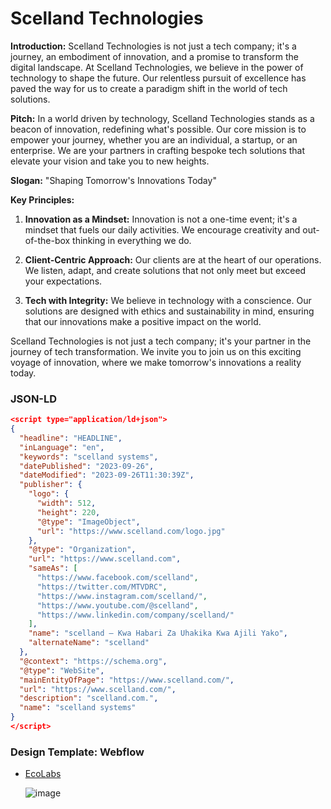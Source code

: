 # Scelland Technologies
**Introduction:**
Scelland Technologies is not just a tech company; it's a journey, an embodiment of innovation, and a promise to transform the digital landscape. At Scelland Technologies, we believe in the power of technology to shape the future. Our relentless pursuit of excellence has paved the way for us to create a paradigm shift in the world of tech solutions. 

**Pitch:**
In a world driven by technology, Scelland Technologies stands as a beacon of innovation, redefining what's possible. Our core mission is to empower your journey, whether you are an individual, a startup, or an enterprise. We are your partners in crafting bespoke tech solutions that elevate your vision and take you to new heights.

**Slogan:** 
"Shaping Tomorrow's Innovations Today"

**Key Principles:**

1. **Innovation as a Mindset:** Innovation is not a one-time event; it's a mindset that fuels our daily activities. We encourage creativity and out-of-the-box thinking in everything we do.

2. **Client-Centric Approach:** Our clients are at the heart of our operations. We listen, adapt, and create solutions that not only meet but exceed your expectations.

3. **Tech with Integrity:** We believe in technology with a conscience. Our solutions are designed with ethics and sustainability in mind, ensuring that our innovations make a positive impact on the world.

Scelland Technologies is not just a tech company; it's your partner in the journey of tech transformation. We invite you to join us on this exciting voyage of innovation, where we make tomorrow's innovations a reality today.

### JSON-LD
```json
<script type="application/ld+json">
{
  "headline": "HEADLINE",
  "inLanguage": "en",
  "keywords": "scelland systems",
  "datePublished": "2023-09-26",
  "dateModified": "2023-09-26T11:30:39Z",
  "publisher": {
    "logo": {
      "width": 512,
      "height": 220,
      "@type": "ImageObject",
      "url": "https://www.scelland.com/logo.jpg"
    },
    "@type": "Organization",
    "url": "https://www.scelland.com",
    "sameAs": [
      "https://www.facebook.com/scelland",
      "https://twitter.com/MTVDRC",
      "https://www.instagram.com/scelland/",
      "https://www.youtube.com/@scelland",
      "https://www.linkedin.com/company/scelland/"
    ],
    "name": "scelland – Kwa Habari Za Uhakika Kwa Ajili Yako",
    "alternateName": "scelland"
  },
  "@context": "https://schema.org",
  "@type": "WebSite",
  "mainEntityOfPage": "https://www.scelland.com/",
  "url": "https://www.scelland.com/",
  "description": "scelland.com.",
  "name": "scelland systems"
}
</script>
```

### Design Template: Webflow
- [EcoLabs](https://ecolabs-template.webflow.io/)

  ![image](https://github.com/wakoliVotes/ScellandTechnologies/assets/77758884/de990b29-bee7-4c63-917b-1c3b963f5d4e)

